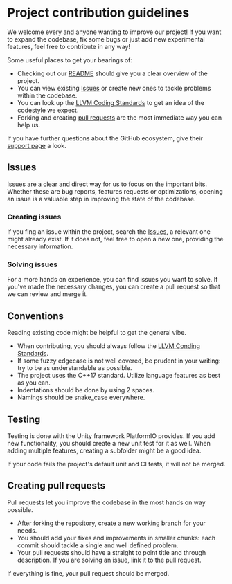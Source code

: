 # Project contribution guidelines

We welcome every and anyone wanting to improve our project! If you want to expand the codebase, fix some bugs or just add new experimental features, feel free to contribute in any way!

Some useful places to get your bearings of:
- Checking out our [README](README.md) should give you a clear overview of the project.
- You can view existing [Issues](https://github.com/itsthatMatthew/Project-Thunderstrike/issues) or create new ones to tackle problems within the codebase.
- You can look up the [LLVM Coding Standards](https://llvm.org/docs/CodingStandards.html) to get an idea of the codestyle we expect.
- Forking and creating [pull requests](https://github.com/itsthatMatthew/Project-Thunderstrike/pulls) are the most immediate way you can help us.

If you have further questions about the GitHub ecosystem, give their [support page](https://support.github.com/) a look.

## Issues

Issues are a clear and direct way for us to focus on the important bits. Whether these are bug reports, features requests or optimizations, opening an issue is a valuable step in improving the state of the codebase.

### Creating issues

If you fing an issue within the project, search the [Issues](https://github.com/itsthatMatthew/Project-Thunderstrike/issues), a relevant one might already exist. If it does not, feel free to open a new one, providing the necessary information.

### Solving issues

For a more hands on experience, you can find issues you want to solve. If you've made the necessary changes, you can create a pull request so that we can review and merge it.

## Conventions

Reading existing code might be helpful to get the general vibe.

- When contributing, you should always follow the [LLVM Conding Standards](https://llvm.org/docs/CodingStandards.html).
- If some fuzzy edgecase is not well covered, be prudent in your writing: try to be as understandable as possible.
- The project uses the C++17 standard. Utilize language features as best as you can.
- Indentations should be done by using 2 spaces.
- Namings should be snake_case everywhere.

## Testing

Testing is done with the Unity framework PlatformIO provides. If you add new functionality, you should create a new unit test for it as well. When adding multiple features, creating a subfolder might be a good idea.

If your code fails the project's default unit and CI tests, it will not be merged.

## Creating pull requests

Pull requests let you improve the codebase in the most hands on way possible.

- After forking the repository, create a new working branch for your needs.
- You should add your fixes and improvements in smaller chunks: each commit should tackle a single and well defined problem.
- Your pull requests should have a straight to point title and through description. If you are solving an issue, link it to the pull request.

If everything is fine, your pull request should be merged.